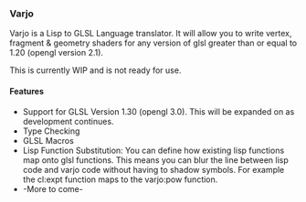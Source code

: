 ### Varjo
Varjo is a Lisp to GLSL Language translator. It will allow you to write vertex, fragment & geometry shaders for any version of glsl greater than or equal to 1.20 (opengl version 2.1).

This is currently WIP and is not ready for use.

#### Features
* Support for GLSL Version 1.30 (opengl 3.0). This will be expanded on as development continues.
* Type Checking
* GLSL Macros
* Lisp Function Substitution: You can define how existing lisp functions map onto glsl functions. This means you can blur the line between lisp code and varjo code without having to shadow symbols. For example the cl:expt function maps to the varjo:pow function.
* -More to come-
